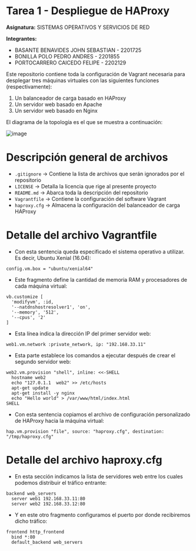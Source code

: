 # Tarea 1 - Despliegue de HAProxy

**Asignatura:** SISTEMAS OPERATIVOS Y SERVICIOS DE RED

**Integrantes:**
- BASANTE BENAVIDES JOHN SEBASTIAN - 2201725
- BONILLA POLO PEDRO ANDRES - 2201855
- PORTOCARRERO CAICEDO FELIPE - 2202129

Este repositorio contiene toda la configuración de Vagrant necesaria para desplegar tres máquinas virtuales con las siguientes funciones (respectivamente):

1. Un balanceador de carga basado en HAProxy
2. Un servidor web basado en Apache
3. Un servidor web basado en Nginx

El diagrama de la topología es el que se muestra a continuación:

![image](https://user-images.githubusercontent.com/128847/230824475-69e3d59d-97b1-4256-a2d0-116938d24d72.png)

# Descripción general de archivos

- `.gitignore` -> Contiene la lista de archivos que serán ignorados por el repositorio
- `LICENSE` -> Detalla la licencia que rige al presente proyecto
- `README.md` -> Abarca toda la descripción del repositorio
- `Vagrantfile` -> Contiene la configuración del software Vagrant
- `haproxy.cfg` -> Almacena la configuración del balanceador de carga HAProxy

# Detalle del archivo Vagrantfile

- Con esta sentencia queda especificado el sistema operativo a utilizar. Es decir, Ubuntu Xenial (16.04):

`config.vm.box = "ubuntu/xenial64"`

- Este fragmento define la cantidad de memoria RAM y procesadores de cada máquina virtual:

```
vb.customize [
  'modifyvm', :id,
  '--natdnshostresolver1', 'on',
  '--memory', '512',
  '--cpus', '2'
]
```
- Esta línea indica la dirección IP del primer servidor web:

`web1.vm.network :private_network, ip: "192.168.33.11"`

- Esta parte establece los comandos a ejecutar después de crear el segundo servidor web:

```
web2.vm.provision "shell", inline: <<-SHELL
  hostname web2
  echo "127.0.1.1  web2" >> /etc/hosts
  apt-get update
  apt-get install -y nginx
  echo "Hello world" > /var/www/html/index.html
SHELL
```

- Con esta sentencia copiamos el archivo de configuración personalizado de HAProxy hacia la máquina virtual:

`hap.vm.provision "file", source: "haproxy.cfg", destination: "/tmp/haproxy.cfg"`

# Detalle del archivo haproxy.cfg

- En esta sección indicamos la lista de servidores web entre los cuales podemos distribuir el tráfico entrante:

```
backend web_servers
  server web1 192.168.33.11:80
  server web2 192.168.33.12:80
```

- Y en este otro fragmento configuramos el puerto por donde recibiremos dicho tráfico:

```
frontend http_frontend
  bind *:80
  default_backend web_servers
```
